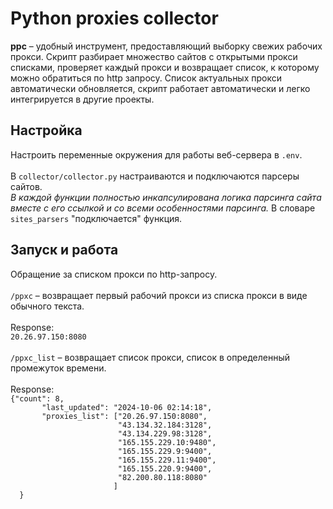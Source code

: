 <h1>Python proxies collector</h1>
<b>ppc</b> – удобный инструмент, предоставляющий выборку свежих рабочих прокси.
Скрипт разбирает множество сайтов с открытыми прокси списками, проверяет каждый прокси и возвращает список, к которому можно обратиться по http запросу.
Список актуальных прокси автоматически обновляется, скрипт работает автоматически и легко интегрируется в другие проекты.

<h2>Настройка</h2>
Настроить переменные окружения для работы веб-сервера в <code>.env</code>.
<br><br>
В <code>collector/collector.py</code> настраиваются и подключаются парсеры сайтов. <br>
<i>В каждой функции полностью инкапсулирована логика парсинга сайта вместе с его ссылкой и со всеми особенностями парсинга.</i>
В словаре <code>sites_parsers</code> "подключается" функция.

<h2>Запуск и работа</h2>
Обращение за списком прокси по http-запросу.
<br><br>
<code>/ppxc</code> – возвращает первый рабочий прокси из списка прокси в виде обычного текста.
<br><br>
Response:
<br>
<code>20.26.97.150:8080</code>
<br><br>
<code>/ppxc_list</code> – возвращает список прокси, список в определенный промежуток времени.
<br><br>
Response:
<br>
<code>{"count": 8, 
       "last_updated": "2024-10-06 02:14:18", 
       "proxies_list": ["20.26.97.150:8080", 
                        "43.134.32.184:3128", 
                        "43.134.229.98:3128", 
                        "165.155.229.10:9480", 
                        "165.155.229.9:9400", 
                        "165.155.229.11:9400", 
                        "165.155.220.9:9400", 
                        "82.200.80.118:8080"
                       ]
  }</code>
